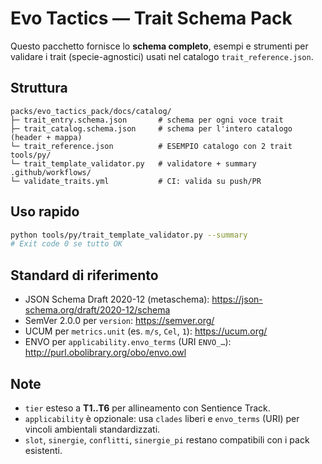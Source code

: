 # Evo Tactics — Trait Schema Pack

Questo pacchetto fornisce lo **schema completo**, esempi e strumenti per validare i trait
(specie-agnostici) usati nel catalogo `trait_reference.json`.

## Struttura
```text
packs/evo_tactics_pack/docs/catalog/
├─ trait_entry.schema.json       # schema per ogni voce trait
├─ trait_catalog.schema.json     # schema per l'intero catalogo (header + mappa)
└─ trait_reference.json          # ESEMPIO catalogo con 2 trait
tools/py/
└─ trait_template_validator.py   # validatore + summary
.github/workflows/
└─ validate_traits.yml           # CI: valida su push/PR
```

## Uso rapido
```bash
python tools/py/trait_template_validator.py --summary
# Exit code 0 se tutto OK
```

## Standard di riferimento

* JSON Schema Draft 2020-12 (metaschema): <https://json-schema.org/draft/2020-12/schema>
* SemVer 2.0.0 per `version`: <https://semver.org/>
* UCUM per `metrics.unit` (es. `m/s`, `Cel`, `1`): <https://ucum.org/>
* ENVO per `applicability.envo_terms` (URI `ENVO_…`): <http://purl.obolibrary.org/obo/envo.owl>

## Note

* `tier` esteso a **T1..T6** per allineamento con Sentience Track.
* `applicability` è opzionale: usa `clades` liberi e `envo_terms` (URI) per vincoli ambientali standardizzati.
* `slot`, `sinergie`, `conflitti`, `sinergie_pi` restano compatibili con i pack esistenti.
